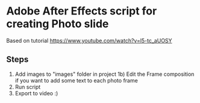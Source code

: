 # Adobe After Effects script for creating Photo slide

Based on tutorial https://www.youtube.com/watch?v=l5-tc_aUOSY

## Steps

1) Add images to "images" folder in project
1b) Edit the Frame composition if you want to add some text to each photo frame
2) Run script
3) Export to video :)
